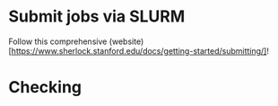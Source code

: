 # Submit jobs via SLURM

Follow this comprehensive (website)[https://www.sherlock.stanford.edu/docs/getting-started/submitting/]!

# Checking 